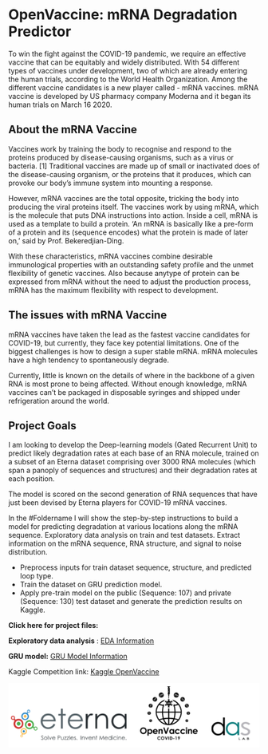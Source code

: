 # OpenVaccine: mRNA Degradation Predictor

To win the fight against the COVID-19 pandemic, we require an effective vaccine that can be equitably and widely distributed. 
With 54 different types of vaccines under development, two of which are already entering the human trials, according to the World Health Organization. Among the different vaccine candidates is a new player called - mRNA vaccines. 
mRNA vaccine is developed by US pharmacy company Moderna and it began its human trials on March 16 2020. 

## About the mRNA Vaccine

Vaccines work by training the body to recognise and respond to the proteins produced by disease-causing organisms, such as a virus or bacteria. [1] Traditional vaccines are made up of small or inactivated does of the disease-causing organism, or the proteins that it produces, which can provoke our body’s immune system into mounting a response. 

However, mRNA vaccines are the total opposite, tricking the body into producing the viral proteins itself. The vaccines work by using mRNA, which is the molecule that puts DNA instructions into action. Inside a cell, mRNA is used as a template to build a protein. ‘An mRNA is basically like a pre-form of a protein and its (sequence encodes) what the protein is made of later on,’ said by Prof. Bekeredjian-Ding.

With these characteristics, mRNA vaccines combine desirable immunological properties with an outstanding safety profile and the unmet flexibility of genetic vaccines. Also because anytype of protein can be expressed from mRNA without the need to adjust the production process, mRNA has the maximum flexibility with respect to development.

## The issues with mRNA Vaccine

mRNA vaccines have taken the lead as the fastest vaccine candidates for COVID-19, but currently, they face key potential limitations. One of the biggest challenges is how to design a super stable mRNA. mRNA molecules have a high tendency to spontaneously degrade.

Currently, little is known on the details of where in the backbone of a given RNA is most prone to being affected. Without enough knowledge, mRNA vaccines can’t be packaged in disposable syringes and shipped under refrigeration around the world. 

## Project Goals

I am looking to develop the Deep-learning models (Gated Recurrent Unit) to predict likely degradation rates at each base of an RNA molecule, trained on a subset of an Eterna dataset comprising over 3000 RNA molecules (which span a panoply of sequences and structures) and their degradation rates at each position. 

The model is scored on the second generation of RNA sequences that have just been devised by Eterna players for COVID-19 mRNA vaccines.

In the #Foldername I will show the step-by-step instructions to build a model for predicting degradation at various locations along the mRNA sequence. 
Exploratory data analysis on train and test datasets. Extract information on the mRNA sequence, RNA structure, and signal to noise distribution. 
* Preprocess inputs for train dataset sequence, structure, and predicted loop type.
* Train the dataset on GRU prediction model.
* Apply pre-train model on the public (Sequence: 107) and private (Sequence: 130) test dataset and generate the prediction results on Kaggle.

**Click here for project files:**

**Exploratory data analysis** : [EDA Information](https://github.com/NaeRong/OpenVaccine-mRNA-Degradation-Predictor/blob/master/EDA/Data_info)

**GRU model:** [GRU Model Information](https://github.com/NaeRong/OpenVaccine-mRNA-Degradation-Predictor/blob/master/GRU%20model/Model_info)

Kaggle Competition link: [Kaggle OpenVaccine](https://www.kaggle.com/c/stanford-covid-vaccine)
<p align="center">
  <img src="https://github.com/NaeRong/OpenVaccine-mRNA-Degradation-Predictor/blob/master/Pictures/Sponsor.png">
</p>

